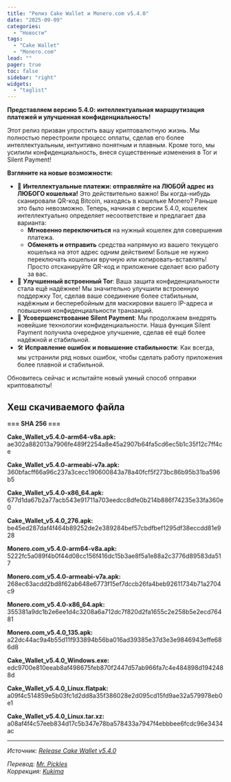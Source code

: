 ```yaml
---
title: "Релиз Cake Wallet и Monero.com v5.4.0"
date: "2025-09-09"
categories:
  - "Новости"
tags:
  - "Cake Wallet"
  - "Monero.com"
lead: ""
pager: true
toc: false
sidebar: "right"
widgets:
  - "taglist"
---
```


**Представляем версию 5.4.0: интеллектуальная маршрутизация платежей и улучшенная конфиденциальность!**

Этот релиз призван упростить вашу криптовалютную жизнь. Мы полностью перестроили процесс оплаты, сделав его более интеллектуальным, интуитивно понятным и плавным. Кроме того, мы усилили конфиденциальность, внеся существенные изменения в Tor и Silent Payment!

**Взгляните на новые возможности:**

* 🧠 **Интеллектуальные платежи: отправляйте на ЛЮБОЙ адрес из ЛЮБОГО кошелька!**
  Это действительно важно! Вы когда-нибудь сканировали QR-код Bitcoin, находясь в кошельке Monero? Раньше это было невозможно. Теперь, начиная с версии 5.4.0, кошелек интеллектуально определяет несоответствие и предлагает два варианта:
  * **Мгновенно переключиться** на нужный кошелек для совершения платежа.
  * **Обменять и отправить** средства напрямую из вашего текущего кошелька на этот адрес одним действием!
    Больше не нужно переключать кошельки вручную или копировать-вставлять! Просто отсканируйте QR-код и приложение сделает всю работу за вас.
* 🧅 **Улучшенный встроенный Tor**: Ваша защита конфиденциальности стала ещё надёжнее! Мы значительно улучшили встроенную поддержку Tor, сделав ваше соединение более стабильным, надёжным и бесперебойным для маскировки вашего IP-адреса и повышения конфиденциальности транзакций.
* 🤫 **Усовершенствование Silent Payment**: Мы продолжаем внедрять новейшие технологии конфиденциальности. Наша функция Silent Payment получила очередное улучшение, сделав её ещё более надёжной и стабильной.
* 🛠️ **Исправление ошибок и повышение стабильности**: Как всегда, мы устранили ряд новых ошибок, чтобы сделать работу приложения более плавной и стабильной.

Обновитесь сейчас и испытайте новый умный способ отправки криптовалюты!

## Хеш скачиваемого файла

**=== SHA 256 ===**

**Cake_Wallet_v5.4.0-arm64-v8a.apk:**
ae302a882013a7906fe489f2254a8e45a2907b64fa5cd6ec5b1c35f12c7ff4ce

**Cake_Wallet_v5.4.0-armeabi-v7a.apk:**
360bfacff66a96c237a3cecc190600843a78a40fcf5f273bc86b95b31ba596b5

**Cake_Wallet_v5.4.0-x86_64.apk:**
677d1da67b2a77acb543e91711a703eedcc8dfe0b214b886f74235e33fa360e0

**Cake_Wallet_v5.4.0_276.apk:**
be45ed287daf4f464b89252de2e389284bef57cbdfbef1295df38eccdd81e928

**Monero.com_v5.4.0-arm64-v8a.apk:**
5222fc5a089f4b0f44d08cc156f416dc15b3ae8f5a1e88a2c3776d89583da517

**Monero.com_v5.4.0-armeabi-v7a.apk:**
268ec63acdd2bd8f62ab648e6773f15ef7dccb26fa4beb92611734b71a2704c9

**Monero.com_v5.4.0-x86_64.apk:**
355381a9dc1b2e6ee1d4c3208a6a712dc7f820d2fa1655c2e258b5e2ecd76481

**Monero.com_v5.4.0_135.apk:**
a22dc44ac9a4b55d11f933894b56ba016ad39385e37d3e3e9846943effe686d8

**Cake_Wallet_v5.4.0_Windows.exe:**
edc9700e810eeab8af498675feb870f2447d57ab966fa7c4e484898d1942488d

**Cake_Wallet_v5.4.0_Linux.flatpak:**
a09f4c514859e5b03fc1d2dd8a35f386028e2d095cd15fd9ae32a579978eb0e1

**Cake_Wallet_v5.4.0_Linux.tar.xz:**
a08af4f4c57eeb834d17c5b347e78ba578433a7947f4ebbbee6fcdc96e3434ac

---

_Источник: [Release Cake Wallet v5.4.0](https://github.com/cake-tech/cake_wallet/releases/tag/v5.4.0)_

_Перевод: [Mr. Pickles](https://t.me/v1docq47)_  
_Коррекция: [Kukima](https://t.me/Kukima)_
